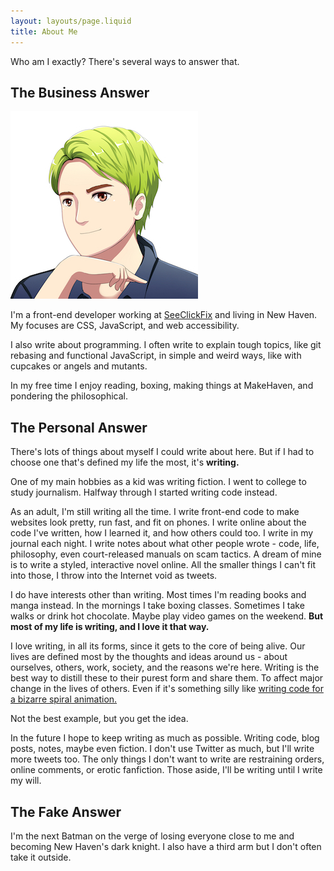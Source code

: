 ```yaml
---
layout: layouts/page.liquid
title: About Me
---
```


Who am I exactly? There's several ways to answer that.

## The Business Answer

<img class="logo ml-4 mb-4 border-radius-full hidden-sm-down" src="/assets/images/global/profile.jpg" alt="Maxwell's profile picture" />

I'm a front-end developer working at [SeeClickFix](https://seeclickfix.com/) and living in New Haven. My focuses are CSS, JavaScript, and web accessibility.

I also write about programming. I often write to explain tough topics, like git rebasing and functional JavaScript, in simple and weird ways, like with cupcakes or angels and mutants.

In my free time I enjoy reading, boxing, making things at MakeHaven, and pondering the philosophical.

## The Personal Answer

There's lots of things about myself I could write about here. But if I had to choose one that's defined my life the most, it's **writing.**

One of my main hobbies as a kid was writing fiction. I went to college to study journalism. Halfway through I started writing code instead.

As an adult, I'm still writing all the time. I write front-end code to make websites look pretty, run fast, and fit on phones. I write online about the code I've written, how I learned it, and how others could too. I write in my journal each night. I write notes about what other people wrote - code, life, philosophy, even court-released manuals on scam tactics. A dream of mine is to write a styled, interactive novel online. All the smaller things I can't fit into those, I throw into the Internet void as tweets.

I do have interests other than writing. Most times I'm reading books and manga instead. In the mornings I take boxing classes. Sometimes I take walks or drink hot chocolate. Maybe play video games on the weekend. **But most of my life is writing, and I love it that way.**

I love writing, in all its forms, since it gets to the core of being alive. Our lives are defined most by the thoughts and ideas around us - about ourselves, others, work, society, and the reasons we're here. Writing is the best way to distill these to their purest form and share them. To affect major change in the lives of others. Even if it's something silly like [writing code for a bizarre spiral animation.](https://codepen.io/max1128/pen/xEOLmg)

Not the best example, but you get the idea.

In the future I hope to keep writing as much as possible. Writing code, blog posts, notes, maybe even fiction. I don't use Twitter as much, but I'll write more tweets too. The only things I don't want to write are restraining orders, online comments, or erotic fanfiction. Those aside, I'll be writing until I write my will.

## The Fake Answer

I'm the next Batman on the verge of losing everyone close to me and becoming New Haven's dark knight. I also have a third arm but I don't often take it outside.
